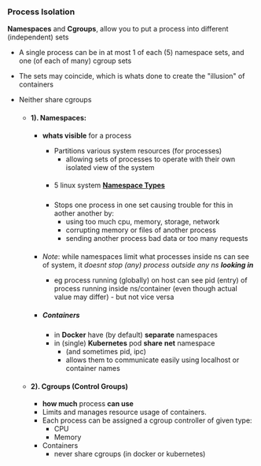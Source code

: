 
### Process Isolation
**Namespaces** and **Cgroups**, allow you to put a process into different (independent) sets
- A single process can be in at most 1 of each (5) namespace sets, and one (of each of many) cgroup sets
- The sets may coincide, which is  whats done to create the "illusion" of containers


- Neither share cgroups

    - #### 1). Namespaces:
        -  **whats visible** for a process 
            - Partitions various system resources (for processes)
                - allowing sets of processes to operate with their own isolated view of the system

            ####
            -  5 linux system **[Namespace Types](./namespace_types.md)** 

            #####
            - Stops one process in one set causing trouble for this in aother another by:
                - using too much cpu, memory, storage, network
                - corrupting memory or files of another process
                - sending another process bad data or too many requests




        ####
        - _Note_: while namespaces limit what processes inside ns can see of system, it
        *doesnt stop (any) process outside any ns **looking in*** 
            - eg process running (globally) on host can see pid (entry) of process running inside ns/container (even though actual value may differ) - but not vice versa
        

        - ##### Containers
            - in **Docker** have (by default)  **separate** namespaces 
            -  in (single) **Kubernetes** pod **share** **net** namespace
                - (and sometimes pid, ipc) 
                - allows them to communicate easily using localhost or container names
                  


    - #### 2). Cgroups (Control Groups)
        - **how much** process  **can use**
        - Limits and manages resource usage  of containers.
        - Each process can be assigned a cgroup controller of given type:
            - CPU
            - Memory
        - Containers 
            - never share cgroups (in docker or kubernetes)


